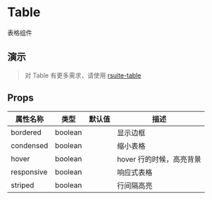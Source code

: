 # Table [<i class="icon icon-edit2" ></i>](https://github.com/rsuite/rsuite.github.io/blob/master/src/components/table/index.md)
表格组件

## 演示

<!--{demo}-->


> 对 Table 有更多需求，请使用 [rsuite-table](https://rsuitejs.com/rsuite-table)

## Props
属性名称       | 类型      | 默认值 | 描述
---------- | ------- | --- | --
bordered   | boolean |     | 显示边框
condensed  | boolean |     | 缩小表格
hover      | boolean |     | hover 行的时候，高亮背景
responsive | boolean |     | 响应式表格
striped    | boolean |     | 行间隔高亮
